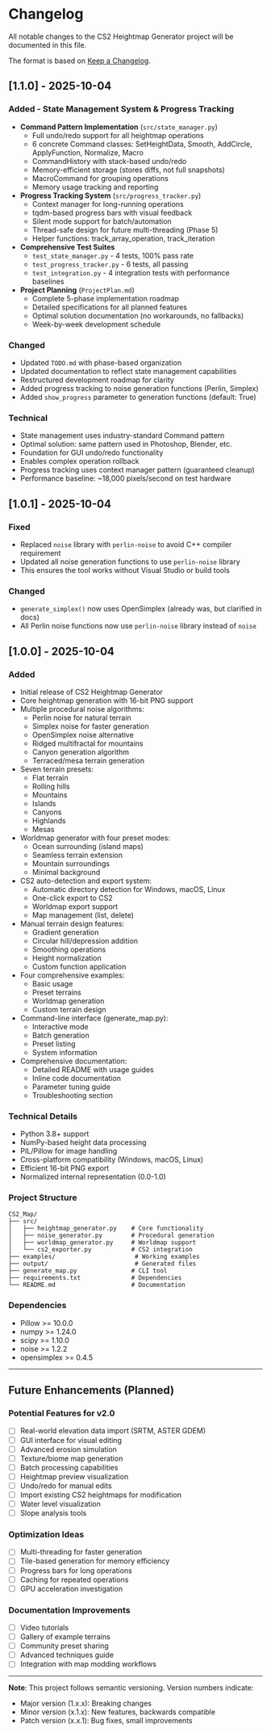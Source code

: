 # Changelog

All notable changes to the CS2 Heightmap Generator project will be documented in this file.

The format is based on [Keep a Changelog](https://keepachangelog.com/en/1.0.0/).

## [1.1.0] - 2025-10-04

### Added - State Management System & Progress Tracking
- **Command Pattern Implementation** (`src/state_manager.py`)
  - Full undo/redo support for all heightmap operations
  - 6 concrete Command classes: SetHeightData, Smooth, AddCircle, ApplyFunction, Normalize, Macro
  - CommandHistory with stack-based undo/redo
  - Memory-efficient storage (stores diffs, not full snapshots)
  - MacroCommand for grouping operations
  - Memory usage tracking and reporting
- **Progress Tracking System** (`src/progress_tracker.py`)
  - Context manager for long-running operations
  - tqdm-based progress bars with visual feedback
  - Silent mode support for batch/automation
  - Thread-safe design for future multi-threading (Phase 5)
  - Helper functions: track_array_operation, track_iteration
- **Comprehensive Test Suites**
  - `test_state_manager.py` - 4 tests, 100% pass rate
  - `test_progress_tracker.py` - 6 tests, all passing
  - `test_integration.py` - 4 integration tests with performance baselines
- **Project Planning** (`ProjectPlan.md`)
  - Complete 5-phase implementation roadmap
  - Detailed specifications for all planned features
  - Optimal solution documentation (no workarounds, no fallbacks)
  - Week-by-week development schedule

### Changed
- Updated `TODO.md` with phase-based organization
- Updated documentation to reflect state management capabilities
- Restructured development roadmap for clarity
- Added progress tracking to noise generation functions (Perlin, Simplex)
- Added `show_progress` parameter to generation functions (default: True)

### Technical
- State management uses industry-standard Command pattern
- Optimal solution: same pattern used in Photoshop, Blender, etc.
- Foundation for GUI undo/redo functionality
- Enables complex operation rollback
- Progress tracking uses context manager pattern (guaranteed cleanup)
- Performance baseline: ~18,000 pixels/second on test hardware

## [1.0.1] - 2025-10-04

### Fixed
- Replaced `noise` library with `perlin-noise` to avoid C++ compiler requirement
- Updated all noise generation functions to use `perlin-noise` library
- This ensures the tool works without Visual Studio or build tools

### Changed
- `generate_simplex()` now uses OpenSimplex (already was, but clarified in docs)
- All Perlin noise functions now use `perlin-noise` library instead of `noise`

## [1.0.0] - 2025-10-04

### Added
- Initial release of CS2 Heightmap Generator
- Core heightmap generation with 16-bit PNG support
- Multiple procedural noise algorithms:
  - Perlin noise for natural terrain
  - Simplex noise for faster generation
  - OpenSimplex noise alternative
  - Ridged multifractal for mountains
  - Canyon generation algorithm
  - Terraced/mesa terrain generation
- Seven terrain presets:
  - Flat terrain
  - Rolling hills
  - Mountains
  - Islands
  - Canyons
  - Highlands
  - Mesas
- Worldmap generator with four preset modes:
  - Ocean surrounding (island maps)
  - Seamless terrain extension
  - Mountain surroundings
  - Minimal background
- CS2 auto-detection and export system:
  - Automatic directory detection for Windows, macOS, Linux
  - One-click export to CS2
  - Worldmap export support
  - Map management (list, delete)
- Manual terrain design features:
  - Gradient generation
  - Circular hill/depression addition
  - Smoothing operations
  - Height normalization
  - Custom function application
- Four comprehensive examples:
  - Basic usage
  - Preset terrains
  - Worldmap generation
  - Custom terrain design
- Command-line interface (generate_map.py):
  - Interactive mode
  - Batch generation
  - Preset listing
  - System information
- Comprehensive documentation:
  - Detailed README with usage guides
  - Inline code documentation
  - Parameter tuning guide
  - Troubleshooting section

### Technical Details
- Python 3.8+ support
- NumPy-based height data processing
- PIL/Pillow for image handling
- Cross-platform compatibility (Windows, macOS, Linux)
- Efficient 16-bit PNG export
- Normalized internal representation (0.0-1.0)

### Project Structure
```
CS2_Map/
├── src/
│   ├── heightmap_generator.py    # Core functionality
│   ├── noise_generator.py        # Procedural generation
│   ├── worldmap_generator.py     # Worldmap support
│   └── cs2_exporter.py           # CS2 integration
├── examples/                      # Working examples
├── output/                        # Generated files
├── generate_map.py               # CLI tool
├── requirements.txt              # Dependencies
└── README.md                     # Documentation
```

### Dependencies
- Pillow >= 10.0.0
- numpy >= 1.24.0
- scipy >= 1.10.0
- noise >= 1.2.2
- opensimplex >= 0.4.5

---

## Future Enhancements (Planned)

### Potential Features for v2.0
- [ ] Real-world elevation data import (SRTM, ASTER GDEM)
- [ ] GUI interface for visual editing
- [ ] Advanced erosion simulation
- [ ] Texture/biome map generation
- [ ] Batch processing capabilities
- [ ] Heightmap preview visualization
- [ ] Undo/redo for manual edits
- [ ] Import existing CS2 heightmaps for modification
- [ ] Water level visualization
- [ ] Slope analysis tools

### Optimization Ideas
- [ ] Multi-threading for faster generation
- [ ] Tile-based generation for memory efficiency
- [ ] Progress bars for long operations
- [ ] Caching for repeated operations
- [ ] GPU acceleration investigation

### Documentation Improvements
- [ ] Video tutorials
- [ ] Gallery of example terrains
- [ ] Community preset sharing
- [ ] Advanced techniques guide
- [ ] Integration with map modding workflows

---

**Note**: This project follows semantic versioning. Version numbers indicate:
- Major version (1.x.x): Breaking changes
- Minor version (x.1.x): New features, backwards compatible
- Patch version (x.x.1): Bug fixes, small improvements
